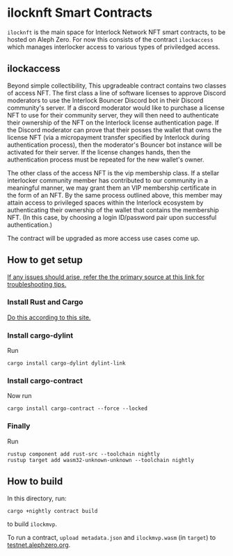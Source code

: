 # ilocknft Smart Contracts

`ilocknft` is the main space for Interlock Network NFT smart contracts, to be hosted on Aleph Zero. For now this consists of the contract `ilockaccess` which manages interlocker access to various types of priviledged access.

## ilockaccess

Beyond simple collectibility, This upgradeable contract contains two classes of access NFT. The first class a line of software licenses to approve Discord moderators to use the Interlock Bouncer Discord bot in their Discord community's server. If a discord moderator would like to purchase a license NFT to use for their community server, they will then need to authenticate their ownership of the NFT on the Interlock license authentication page. If the Discord moderator can prove that their posses the wallet that owns the license NFT (via a micropayment transfer specified by Interlock during authentication process), then the moderator's Bouncer bot instance will be activated for their server. If the license changes hands, then the authentication process must be repeated for the new wallet's owner.

The other class of the access NFT is the vip membership class. If a stellar interlocker community member has contributed to our community in a meaningful manner, we may grant them an VIP membership certificate in the form of an NFT. By the same process outlined above, this member may attain access to privileged spaces within the Interlock ecosystem by authenticating their ownership of the wallet that contains the membership NFT. (In this case, by choosing a login ID/password pair upon successful authentication.)

The contract will be upgraded as more access use cases come up.

## How to get setup

[If any issues should arise, refer the the primary source at this link for troubleshooting tips.](https://ink.substrate.io/getting-started/setup)

### Install Rust and Cargo

[Do this according to this site.](https://doc.rust-lang.org/cargo/getting-started/installation.html)

### Install cargo-dylint
Run
```
cargo install cargo-dylint dylint-link
```
### Install cargo-contract
Now run
```
cargo install cargo-contract --force --locked
```
### Finally
Run
```
rustup component add rust-src --toolchain nightly
rustup target add wasm32-unknown-unknown --toolchain nightly
```

## How to build

In this directory, run:
```
cargo +nightly contract build
```
to build `ilockmvp`.

To run a contract, `upload metadata.json` and `ilockmvp.wasm` (in `target`) to [testnet.alephzero.org](https://testnet.alephzero.org).
